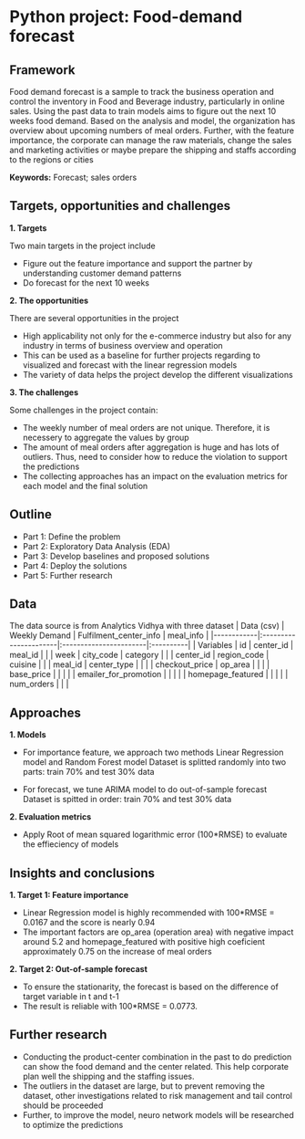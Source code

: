 # Python project: Food-demand forecast
## Framework
Food demand forecast is a sample to track the business operation and control the inventory in Food and Beverage industry, particularly in online sales. Using the past data to train models aims to figure out the next 10 weeks food demand. Based on the analysis and model, the organization has overview about upcoming numbers of meal orders. Further, with the feature importance, the corporate can manage the raw materials, change the sales and marketing activities or maybe prepare the shipping and staffs according to the regions or cities

**Keywords:** Forecast; sales orders


## Targets, opportunities and challenges
**1. Targets**

Two main targets in the project include
- Figure out the feature importance and support the partner by understanding customer demand patterns 
- Do forecast for the next 10 weeks

**2. The opportunities**

There are several opportunities in the project
- High applicability not only for the e-commerce industry but also for any industry in terms of business overview and operation 
- This can be used as a baseline for further projects regarding to visualized and forecast with the linear regression models
- The variety of data helps the project develop the different visualizations  

**3. The challenges**

Some challenges in the project contain:
- The weekly number of meal orders are not unique. Therefore, it is necessery to aggregate the values by group
- The amount of meal orders after aggregation is huge and has lots of outliers. Thus, need to consider how to reduce the violation to support the predictions
- The collecting approaches has an impact on the evaluation metrics for each model and the final solution

## Outline
- Part 1: Define the problem
- Part 2: Exploratory Data Analysis (EDA)
- Part 3: Develop baselines and proposed solutions
- Part 4: Deploy the solutions
- Part 5: Further research

## Data
The data source is from Analytics Vidhya with three dataset 
| Data (csv) |     Weekly Demand     | Fulfilment_center_info | meal_info |
|------------|:----------------------|:-----------------------|:----------|
| Variables  | id                    | center_id              | meal_id   |
|            | week                  | city_code              | category  |
|            | center_id             | region_code            | cuisine   |
|            | meal_id               | center_type            |           |
|            | checkout_price        | op_area                |           |
|            | base_price            |                        |           |
|            | emailer_for_promotion |                        |           |
|            | homepage_featured     |                        |           |
|            | num_orders            |                        |           |

## Approaches
**1. Models**

- For importance feature, we approach two methods Linear Regression model and Random Forest model
Dataset is splitted randomly into two parts: train 70% and test 30% data

- For forecast, we tune ARIMA model to do out-of-sample forecast
Dataset is spitted in order: train 70% and test 30% data

**2. Evaluation metrics**

- Apply Root of mean squared logarithmic error (100*RMSE) to evaluate the effieciency of models

## Insights and conclusions

**1. Target 1: Feature importance**

- Linear Regression model is highly recommended with 100*RMSE = 0.0167 and the score is nearly 0.94
- The important factors are op_area (operation area) with negative impact around 5.2 and homepage_featured with positive high coeficient approximately 0.75 on the increase of meal orders

**2. Target 2: Out-of-sample forecast**

- To ensure the stationarity, the forecast is based on the difference of target variable in t and t-1
- The result is reliable with 100*RMSE = 0.0773. 

## Further research

- Conducting the product-center combination in the past to do prediction can show the food demand and the center related. This help corporate plan well the shipping and the staffing issues.
- The outliers in the dataset are large, but to prevent removing the dataset, other investigations related to risk management and tail control should be proceeded
- Further, to improve the model, neuro network models will be researched to optimize the predictions





